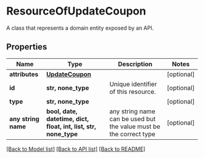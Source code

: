 # ResourceOfUpdateCoupon

A class that represents a domain entity exposed by an API.

## Properties
Name | Type | Description | Notes
------------ | ------------- | ------------- | -------------
**attributes** | [**UpdateCoupon**](UpdateCoupon.md) |  | [optional] 
**id** | **str, none_type** | Unique identifier of this resource. | [optional] 
**type** | **str, none_type** |  | [optional] 
**any string name** | **bool, date, datetime, dict, float, int, list, str, none_type** | any string name can be used but the value must be the correct type | [optional]

[[Back to Model list]](../README.md#documentation-for-models) [[Back to API list]](../README.md#documentation-for-api-endpoints) [[Back to README]](../README.md)


